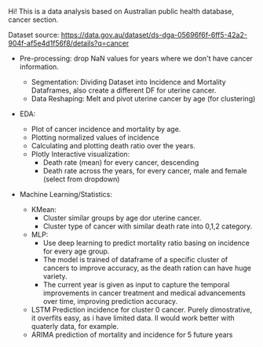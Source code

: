 Hi! This is a data analysis based on Australian public health database, cancer section.

Dataset source: https://data.gov.au/dataset/ds-dga-05696f6f-6ff5-42a2-904f-af5e4d1f56f8/details?q=cancer

- Pre-processing: drop NaN values for years where we don't have cancer information.
  - Segmentation: Dividing Dataset into Incidence and Mortality Dataframes, also create a different DF for uterine cancer.
  - Data Reshaping: Melt and pivot uterine cancer by age (for clustering)

- EDA:
  - Plot of cancer incidence and mortality by age.
  - Plotting normalized values of incidence
  - Calculating and plotting death ratio over the years.
  - Plotly Interactive visualization:
      - Death rate (mean) for every cancer, descending
      - Death rate across the years, for every cancer, male and female (select from dropdown)

- Machine Learning/Statistics:
  - KMean:
      - Cluster similar groups by age dor uterine cancer.
      - Cluster type of cancer with similar death rate into 0,1,2 category. 
  - MLP:
      - Use deep learning to predict mortality ratio basing on incidence for every age group.
      - The model is trained of dataframe of a specific cluster of cancers to improve accuracy, as the death ration can have huge variety. 
      - The current year is given as input to capture the temporal improvements in cancer treatment and medical advancements over time, improving prediction accuracy.
  - LSTM Prediction incidence for cluster 0 cancer. Purely dimostrative, it overfits easy, as i have limited data. Il would work better with quaterly data, for example.
  - ARIMA prediction of mortality and incidence for 5 future years
